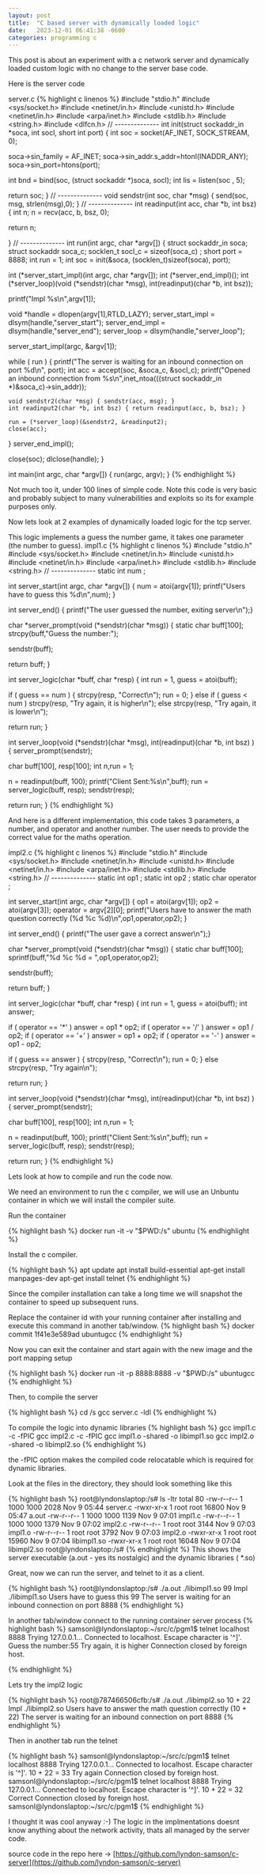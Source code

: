 ```yaml
---
layout: post
title:  "C based server with dynamically loaded logic"
date:   2023-12-01 06:41:38 -0600
categories: programming c 
---
```


This post is about an experiment with a c network server and dynamically loaded custom logic with no change to the server base code. 

Here is the server code

server.c
{% highlight c linenos %}
#include "stdio.h"
#include <sys/socket.h>
#include <netinet/in.h>
#include <unistd.h>
#include <netinet/in.h>
#include <arpa/inet.h>
#include <stdlib.h>
#include <string.h>
#include <dlfcn.h>
// --------------
int init(struct sockaddr_in *soca, int socl, short int port) {
  int soc = socket(AF_INET, SOCK_STREAM, 0);

  soca->sin_family = AF_INET;
  soca->sin_addr.s_addr=htonl(INADDR_ANY);
  soca->sin_port=htons(port);

  int bnd = bind(soc, (struct sockaddr *)soca, socl);
  int lis = listen(soc , 5);

  return soc;
}
// --------------
void sendstr(int soc, char *msg) { send(soc, msg, strlen(msg),0); }
  // --------------
int readinput(int acc, char *b, int bsz) {
  int n;
  n = recv(acc, b, bsz, 0);

  return n;

}
// --------------
int run(int argc, char *argv[]) {
  struct sockaddr_in soca;
  struct sockaddr    soca_c;
  socklen_t          socl_c = sizeof(soca_c) ;
  short              port   = 8888;
  int                run    = 1;
  int                soc    = init(&soca, (socklen_t)sizeof(soca), port);

  int (*server_start_impl)(int argc, char *argv[]);
  int (*server_end_impl)();
  int (*server_loop)(void (*sendstr)(char *msg), int(readinput)(char *b, int bsz));

  printf("Impl %s\n",argv[1]);

  void *handle      = dlopen(argv[1],RTLD_LAZY);
  server_start_impl = dlsym(handle,"server_start");
  server_end_impl   = dlsym(handle,"server_end");
  server_loop       = dlsym(handle,"server_loop");

  server_start_impl(argc, &argv[1]);

  while ( run ) {
    printf("The server is waiting for an inbound connection on port %d\n", port);
    int acc = accept(soc, &soca_c, &socl_c);
    printf("Opened an inbound connection from %s\\n",inet_ntoa(((struct sockaddr_in *)&soca_c)->sin_addr));

    void sendstr2(char *msg) { sendstr(acc, msg); }
    int readinput2(char *b, int bsz) { return readinput(acc, b, bsz); }

    run = (*server_loop)(&sendstr2, &readinput2);
    close(acc);

  }
  server_end_impl();

  close(soc);
  dlclose(handle);
}

int main(int argc, char *argv[]) {
  run(argc, argv);
}
{% endhighlight %}

Not much too it, under 100 lines of simple code. Note this code is very basic and probably subject to many vulnerabilities and exploits so its for example purposes only.

Now lets look at 2 examples of dynamically loaded logic for the tcp server.

This logic implements a guess the number game, it takes one parameter (the number to guess).
impl1.c
{% highlight c linenos  %}
#include "stdio.h"
#include <sys/socket.h>
#include <netinet/in.h>
#include <unistd.h>
#include <netinet/in.h>
#include <arpa/inet.h>
#include <stdlib.h>
#include <string.h>
// --------------
static int num ;

int server_start(int argc, char *argv[]) {
  num    = atoi(argv[1]);
  printf("Users have to guess this %d\n",num);
}

int server_end() { printf("The user guessed the number, exiting server\n");}

char *server_prompt(void (*sendstr)(char *msg)) {
  static char buff[100];
  strcpy(buff,"Guess the number:");

  sendstr(buff);

  return buff;
}

int server_logic(char *buff, char *resp) {
  int run = 1, guess = atoi(buff);

  if ( guess == num ) {
     strcpy(resp, "Correct\n");
     run = 0;
  } else if ( guess < num )
     strcpy(resp, "Try again, it is higher\n");
  else
     strcpy(resp, "Try again, it is lower\n");

  return run;
}

int server_loop(void (*sendstr)(char *msg), int(readinput)(char *b, int bsz) ) {
  server_prompt(sendstr);

  char buff[100], resp[100];
  int n,run = 1;

  n = readinput(buff, 100);
  printf("Client Sent:%s\n",buff);
  run = server_logic(buff, resp);
  sendstr(resp);

  return run;
}
{% endhighlight %}

And here is a different implementation, this code takes 3 parameters, a number, and operator and another number. The user needs to provide the correct value for the maths operation.

impl2.c
{% highlight c linenos %}
#include "stdio.h"
#include <sys/socket.h>
#include <netinet/in.h>
#include <unistd.h>
#include <netinet/in.h>
#include <arpa/inet.h>
#include <stdlib.h>
#include <string.h>
// --------------
static int op1 ;
static int op2 ;
static char operator ;

int server_start(int argc, char *argv[]) {
  op1 = atoi(argv[1]);
  op2 = atoi(argv[3]);
  operator = argv[2][0];
  printf("Users have to answer the math question correctly (%d %c %d)\n",op1,operator,op2);
}

int server_end() { printf("The user gave a correct answer\n");}

char *server_prompt(void (*sendstr)(char *msg)) {
  static char buff[100];
  sprintf(buff,"%d %c %d = ",op1,operator,op2);

  sendstr(buff);

  return buff;
}

int server_logic(char *buff, char *resp) {
  int run = 1, guess = atoi(buff);
  int answer;

  if ( operator == '*' ) answer = op1 * op2;
  if ( operator == '/' ) answer = op1 / op2;
  if ( operator == '+' ) answer = op1 + op2;
  if ( operator == '-' ) answer = op1 - op2;

  if ( guess == answer ) {
     strcpy(resp, "Correct\n");
     run = 0;
  } else
     strcpy(resp, "Try again\n");

  return run;
}


int server_loop(void (*sendstr)(char *msg), int(readinput)(char *b, int bsz) ) {
  server_prompt(sendstr);

  char buff[100], resp[100];
  int n,run = 1;

  n = readinput(buff, 100);
  printf("Client Sent:%s\n",buff);
  run = server_logic(buff, resp);
  sendstr(resp);

  return run;
}
{% endhighlight %}

Lets look at how to compile and run the code now.

We need an environment to run the c compiler, we will use an Unbuntu container in which we will install the compiler suite.


Run the container

{% highlight bash %}
docker run -it -v "$PWD:/s" ubuntu
{% endhighlight %}

Install the c compiler.

{% highlight bash %}
apt update
apt install build-essential
apt-get install manpages-dev
apt-get install telnet
{% endhighlight %}

Since the compiler installation can take a long time we will snapshot the container to speed up subsequent runs.

Replace the container id with your running container after installing and execute this command in another tab/window.
{% highlight bash %}
docker commit 1f41e3e589ad ubuntugcc
{% endhighlight %}

Now you can exit the container and start again with the new image and the port mapping setup

{% highlight bash %}
docker run -it -p 8888:8888 -v "$PWD:/s" ubuntugcc
{% endhighlight %}


Then, to compile the server

{% highlight bash %}
cd /s
gcc server.c -ldl
{% endhighlight %}

To compile the logic into dynamic libraries
{% highlight bash %}
gcc impl1.c -c -fPIC
gcc impl2.c -c -fPIC
gcc impl1.o -shared -o libimpl1.so
gcc impl2.o -shared -o libimpl2.so
{% endhighlight %}

the -fPIC option makes the compiled code relocatable which is required for dynamic libraries.



Look at the files in the directory, they should look something like this

{% highlight bash %}
root@lyndonslaptop:/s# ls -ltr
total 80
-rw-r--r-- 1 1000 1000  2028 Nov  9 05:44 server.c
-rwxr-xr-x 1 root root 16800 Nov  9 05:47 a.out
-rw-r--r-- 1 1000 1000  1139 Nov  9 07:01 impl1.c
-rw-r--r-- 1 1000 1000  1379 Nov  9 07:02 impl2.c
-rw-r--r-- 1 root root  3144 Nov  9 07:03 impl1.o
-rw-r--r-- 1 root root  3792 Nov  9 07:03 impl2.o
-rwxr-xr-x 1 root root 15960 Nov  9 07:04 libimpl1.so
-rwxr-xr-x 1 root root 16048 Nov  9 07:04 libimpl2.so
root@lyndonslaptop:/s#
{% endhighlight %}
This shows the server executable (a.out - yes its nostalgic) and the dynamic libraries ( *.so)

Great, now we can run the server, and telnet to it as a client.

{% highlight bash %}
root@lyndonslaptop:/s# ./a.out ./libimpl1.so 99
Impl ./libimpl1.so
Users have to guess this 99
The server is waiting for an inbound connection on port 8888
{% endhighlight %}

In another tab/window connect to the running container server process
{% highlight bash %}
samsonl@lyndonslaptop:~/src/c/pgm1$ telnet localhost 8888
Trying 127.0.0.1...
Connected to localhost.
Escape character is '^]'.
Guess the number:55
Try again, it is higher
Connection closed by foreign host.

{% endhighlight %}

Lets try the impl2 logic

{% highlight bash %}
root@787466506cfb:/s# ./a.out ./libimpl2.so 10 + 22
Impl ./libimpl2.so
Users have to answer the math question correctly (10 + 22)
The server is waiting for an inbound connection on port 8888
{% endhighlight %}

Then in another tab run the telnet

{% highlight bash %}
samsonl@lyndonslaptop:~/src/c/pgm1$ telnet localhost 8888
Trying 127.0.0.1...
Connected to localhost.
Escape character is '^]'.
10 + 22 = 33
Try again
Connection closed by foreign host.
samsonl@lyndonslaptop:~/src/c/pgm1$ telnet localhost 8888
Trying 127.0.0.1...
Connected to localhost.
Escape character is '^]'.
10 + 22 = 32
Correct
Connection closed by foreign host.
samsonl@lyndonslaptop:~/src/c/pgm1$
{% endhighlight %}

I thought it was cool anyway :-) The logic in the implmentations doesnt know anything about the network activity, thats all managed by the server code.

source code in the repo here -> [https://github.com/lyndon-samson/c-server](https://github.com/lyndon-samson/c-server)


